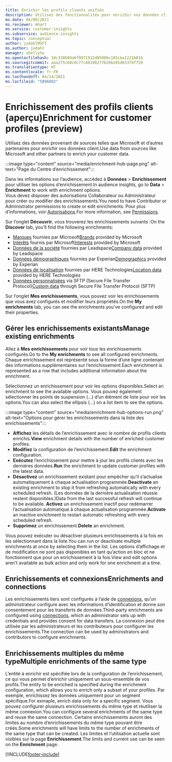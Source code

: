 ```yaml
---
title: Enrichir les profils clients unifiés
description: Utilisez des fonctionnalités pour enrichir vos données client.
ms.date: 04/09/2021
ms.reviewer: mhart
ms.service: customer-insights
ms.subservice: audience-insights
ms.topic: conceptual
author: jodahlMSFT
ms.author: jodahl
manager: shellyha
ms.openlocfilehash: 10c338b89a6f9971912d05986c105cba1221b01b
ms.sourcegitcommit: aaa275c60c0c77c88196277b266a91d653f8f759
ms.translationtype: HT
ms.contentlocale: fr-FR
ms.lasthandoff: 04/14/2021
ms.locfileid: "5896002"
---
```

# <a name="enrichment-for-customer-profiles-preview"></a><span data-ttu-id="c2bf9-103">Enrichissement des profils clients (aperçu)</span><span class="sxs-lookup"><span data-stu-id="c2bf9-103">Enrichment for customer profiles (preview)</span></span>

<span data-ttu-id="c2bf9-104">Utilisez des données provenant de sources telles que Microsoft et d’autres partenaires pour enrichir vos données client.</span><span class="sxs-lookup"><span data-stu-id="c2bf9-104">Use data from sources like Microsoft and other partners to enrich your customer data.</span></span>

:::image type="content" source="media/enrichment-hub-page.png" alt-text="Page du Centre d’enrichissement":::

<span data-ttu-id="c2bf9-106">Dans les informations sur l’audience, accédez à **Données** > **Enrichissement** pour utiliser les options d’enrichissement.</span><span class="sxs-lookup"><span data-stu-id="c2bf9-106">In audience insights, go to **Data** > **Enrichment** to work with enrichment options.</span></span>    
<span data-ttu-id="c2bf9-107">Vous devez disposer des autorisations Collaborateur ou Administrateur pour créer ou modifier des enrichissements.</span><span class="sxs-lookup"><span data-stu-id="c2bf9-107">You need to have Contributor or Administrator permissions to create or edit enrichments.</span></span> <span data-ttu-id="c2bf9-108">Pour plus d’informations, voir [Autorisations](permissions.md).</span><span class="sxs-lookup"><span data-stu-id="c2bf9-108">For more information, see [Permissions](permissions.md).</span></span>

<span data-ttu-id="c2bf9-109">Sur l’onglet **Découvrir**, vous trouverez les enrichissements suivants :</span><span class="sxs-lookup"><span data-stu-id="c2bf9-109">On the **Discover** tab, you'll find the following enrichments:</span></span>

- <span data-ttu-id="c2bf9-110">[Marques](enrichment-microsoft.md) fournies par Microsoft</span><span class="sxs-lookup"><span data-stu-id="c2bf9-110">[Brands](enrichment-microsoft.md) provided by Microsoft</span></span>
- <span data-ttu-id="c2bf9-111">[Intérêts](enrichment-microsoft.md) fournis par Microsoft</span><span class="sxs-lookup"><span data-stu-id="c2bf9-111">[Interests](enrichment-microsoft.md) provided by Microsoft</span></span>
- <span data-ttu-id="c2bf9-112">[Données de la société](enrichment-leadspace.md) fournies par Leadspace</span><span class="sxs-lookup"><span data-stu-id="c2bf9-112">[Company data](enrichment-leadspace.md) provided by Leadspace</span></span>
- <span data-ttu-id="c2bf9-113">[Données démographiques](enrichment-experian.md) fournies par Experian</span><span class="sxs-lookup"><span data-stu-id="c2bf9-113">[Demographics](enrichment-experian.md) provided by Experian</span></span>
- <span data-ttu-id="c2bf9-114">[Données de localisation](enrichment-here.md) fournies par HERE Technologies</span><span class="sxs-lookup"><span data-stu-id="c2bf9-114">[Location data](enrichment-here.md) provided by HERE Technologies</span></span>
- <span data-ttu-id="c2bf9-115">[Données personnalisées](enrichment-SFTP-custom-import.md) via SFTP (Secure File Transfer Protocol)</span><span class="sxs-lookup"><span data-stu-id="c2bf9-115">[Custom data](enrichment-SFTP-custom-import.md) through Secure File Transfer Protocol (SFTP)</span></span>

<span data-ttu-id="c2bf9-116">Sur l’onglet **Mes enrichissements**, vous pouvez voir les enrichissements que vous avez configurés et modifier leurs propriétés.</span><span class="sxs-lookup"><span data-stu-id="c2bf9-116">On the **My enrichments** tab, you can see the enrichments you've configured and edit their properties.</span></span>

## <a name="manage-existing-enrichments"></a><span data-ttu-id="c2bf9-117">Gérer les enrichissements existants</span><span class="sxs-lookup"><span data-stu-id="c2bf9-117">Manage existing enrichments</span></span>

<span data-ttu-id="c2bf9-118">Allez à **Mes enrichissements** pour voir tous les enrichissements configurés.</span><span class="sxs-lookup"><span data-stu-id="c2bf9-118">Go to the **My enrichments** to see all configured enrichments.</span></span> <span data-ttu-id="c2bf9-119">Chaque enrichissement est représenté sous la forme d’une ligne contenant des informations supplémentaires sur l’enrichissement.</span><span class="sxs-lookup"><span data-stu-id="c2bf9-119">Each enrichment is represented as a row that includes additional information about the enrichment.</span></span>

<span data-ttu-id="c2bf9-120">Sélectionnez un enrichissement pour voir les options disponibles.</span><span class="sxs-lookup"><span data-stu-id="c2bf9-120">Select an enrichment to see the available options.</span></span> <span data-ttu-id="c2bf9-121">Vous pouvez également sélectionner les points de suspension (...) d’un élément de liste pour voir les options.</span><span class="sxs-lookup"><span data-stu-id="c2bf9-121">You can also select the ellipsis (...) on a list item to see the options.</span></span>

:::image type="content" source="media/enrichment-hub-options-run.png" alt-text="Options pour gérer les enrichissements dans la liste des enrichissements":::

- <span data-ttu-id="c2bf9-123">**Affichez** les détails de l’enrichissement avec le nombre de profils clients enrichis.</span><span class="sxs-lookup"><span data-stu-id="c2bf9-123">**View** enrichment details with the number of enriched customer profiles.</span></span>
- <span data-ttu-id="c2bf9-124">**Modifiez** la configuration de l’enrichissement.</span><span class="sxs-lookup"><span data-stu-id="c2bf9-124">**Edit** the enrichment configuration.</span></span>
- <span data-ttu-id="c2bf9-125">**Exécutez** l’enrichissement pour mettre à jour les profils clients avec les dernières données.</span><span class="sxs-lookup"><span data-stu-id="c2bf9-125">**Run** the enrichment to update customer profiles with the latest data.</span></span>
- <span data-ttu-id="c2bf9-126">**Désactivez** un enrichissement existant pour empêcher qu’il s’actualise automatiquement à chaque actualisation programmée.</span><span class="sxs-lookup"><span data-stu-id="c2bf9-126">**Deactivate** an existing enrichment to stop it from refreshing automatically with every scheduled refresh.</span></span> <span data-ttu-id="c2bf9-127">(Les données de la dernière actualisation réussie restent disponibles.)</span><span class="sxs-lookup"><span data-stu-id="c2bf9-127">Data from the last successful refresh will continue to be available.</span></span> <span data-ttu-id="c2bf9-128">**Activez** un enrichissement inactif pour redémarrer l’actualisation automatique à chaque actualisation programmée.</span><span class="sxs-lookup"><span data-stu-id="c2bf9-128">**Activate** an inactive enrichment to restart automatic refreshing with every scheduled refresh.</span></span>
- <span data-ttu-id="c2bf9-129">**Supprimez** un enrichissement.</span><span class="sxs-lookup"><span data-stu-id="c2bf9-129">**Delete** an enrichment.</span></span>

<span data-ttu-id="c2bf9-130">Vous pouvez exécuter ou désactiver plusieurs enrichissements à la fois en les sélectionnant dans la liste.</span><span class="sxs-lookup"><span data-stu-id="c2bf9-130">You can run or deactivate multiple enrichments at once by selecting them in the list.</span></span> <span data-ttu-id="c2bf9-131">Les options d’affichage et de modification ne sont pas disponibles en tant qu’action en bloc et ne fonctionnent que pour un enrichissement à la fois.</span><span class="sxs-lookup"><span data-stu-id="c2bf9-131">View and edit options aren't available as bulk action and only work for one enrichment at a time.</span></span>

## <a name="enrichments-and-connections"></a><span data-ttu-id="c2bf9-132">Enrichissements et connexions</span><span class="sxs-lookup"><span data-stu-id="c2bf9-132">Enrichments and connections</span></span>

<span data-ttu-id="c2bf9-133">Les enrichissements tiers sont configurés à l’aide de [connexions](connections.md), qu’un administrateur configure avec les informations d’identification et donne son consentement pour les transferts de données.</span><span class="sxs-lookup"><span data-stu-id="c2bf9-133">Third-party enrichments are configured using [connections](connections.md), which an administrator sets up with credentials and provides consent for data transfers.</span></span> <span data-ttu-id="c2bf9-134">La connexion peut être utilisée par les administrateurs et les contributeurs pour configurer les enrichissements.</span><span class="sxs-lookup"><span data-stu-id="c2bf9-134">The connection can be used by administrators and contributors to configure enrichments.</span></span>  

## <a name="multiple-enrichments-of-the-same-type"></a><span data-ttu-id="c2bf9-135">Enrichissements multiples du même type</span><span class="sxs-lookup"><span data-stu-id="c2bf9-135">Multiple enrichments of the same type</span></span>

<span data-ttu-id="c2bf9-136">L’entité à enrichir est spécifiée lors de la configuration de l’enrichissement, ce qui vous permet d’enrichir uniquement un sous-ensemble de vos profils.</span><span class="sxs-lookup"><span data-stu-id="c2bf9-136">The entity to be enriched is specified during the enrichment configuration, which allows you to enrich only a subset of your profiles.</span></span> <span data-ttu-id="c2bf9-137">Par exemple, enrichissez les données uniquement pour un segment spécifique.</span><span class="sxs-lookup"><span data-stu-id="c2bf9-137">For exmaple, enrich data only for a specific segment.</span></span> <span data-ttu-id="c2bf9-138">Vous pouvez configurer plusieurs enrichissements du même type et réutiliser la même connexion.</span><span class="sxs-lookup"><span data-stu-id="c2bf9-138">You can configure several enrichments of the same type and reuse the same connection.</span></span> <span data-ttu-id="c2bf9-139">Certains enrichissements auront des limites au nombre d’enrichissements du même type pouvant être créés.</span><span class="sxs-lookup"><span data-stu-id="c2bf9-139">Some enrichments will have limits to the number of enrichments of the same type that can be created.</span></span> <span data-ttu-id="c2bf9-140">Les limites et l’utilisation actuelle sont visibles sur la page **Enrichissement**.</span><span class="sxs-lookup"><span data-stu-id="c2bf9-140">The limits and current use can be seen on the **Enrichment** page.</span></span>

[!INCLUDE[footer-include](../includes/footer-banner.md)]
